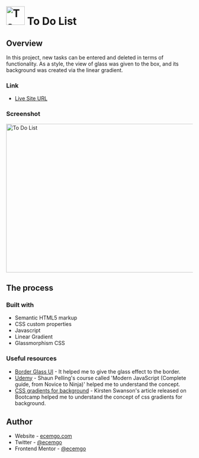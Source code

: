 # <img src="https://user-images.githubusercontent.com/13468728/222974158-cab4ada1-23de-4e2e-ae05-ad44f4177b63.png" alt="To Do List" width="50" height="50"/> To Do List

## Overview

In this project, new tasks can be entered and deleted in terms of functionality. As a style, the view of glass was given to the box, and its background was created via the linear gradient.

### Link

- [Live Site URL](https://ecemgo-todolist-js.netlify.app/)

### Screenshot

<p align="left">
<img src="https://user-images.githubusercontent.com/13468728/220853043-61ff478f-0655-49cc-a43a-d2a56d326dd1.jpg" title="To Do List" alt="To Do List" width="600" height="400"/>
</p>

## The process

### Built with

- Semantic HTML5 markup
- CSS custom properties
- Javascript
- Linear Gradient
- Glassmorphism CSS

### Useful resources

- [Border Glass UI](https://www.toptal.com/developers/css3maker/examples/border-glass-ui) - It helped me to give the glass effect to the border.
- [Udemy](https://www.udemy.com/course/modern-javascript-from-novice-to-ninja/) - Shaun Pelling's course called 'Modern JavaScript (Complete guide, from Novice to Ninja)' helped me to understand the concept.
- [CSS gradients for background](https://bootcamp.uxdesign.cc/use-css-gradients-for-background-gradient-images-dc98c2b7848a) - Kirsten Swanson's article released on Bootcamp helped me to understand the concept of css gradients for background.

## Author

- Website - [ecemgo.com](https://www.ecemgo.com/)
- Twitter - [@ecemgo](https://twitter.com/ecemgo)
- Frontend Mentor - [@ecemgo](https://www.frontendmentor.io/profile/ecemgo)
